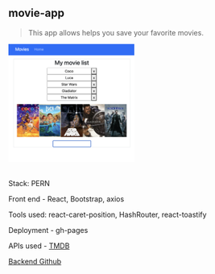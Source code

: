 ## movie-app

<!-- ## [Link](https://adnjoo.github.io/movie-app/) -->

> This app allows helps you save your favorite movies.

<a href='https://adnjoo.github.io/movie-app/'>
<img src='./v0.0.0.4.png' width='250'>
</a><br /><br />

Stack: PERN

Front end - React, Bootstrap, axios

Tools used: react-caret-position, HashRouter, react-toastify

Deployment - gh-pages

APIs used - [TMDB](https://www.themoviedb.org/)

[Backend Github](https://github.com/adnjoo/movie-app-backend)
